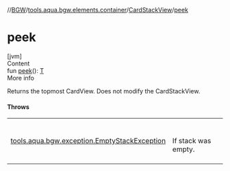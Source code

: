 //[BGW](../../../index.md)/[tools.aqua.bgw.elements.container](../index.md)/[CardStackView](index.md)/[peek](peek.md)



# peek  
[jvm]  
Content  
fun [peek](peek.md)(): [T](index.md)  
More info  


Returns the topmost CardView. Does not modify the CardStackView.



#### Throws  
  
| | |
|---|---|
| <a name="tools.aqua.bgw.elements.container/CardStackView/peek/#/PointingToDeclaration/"></a>[tools.aqua.bgw.exception.EmptyStackException](../../tools.aqua.bgw.exception/-empty-stack-exception/index.md)| <a name="tools.aqua.bgw.elements.container/CardStackView/peek/#/PointingToDeclaration/"></a><br><br>If stack was empty.<br><br>|
  




